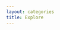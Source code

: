 ```yaml
---
layout: categories
title: Explore
---
```


<!-- {% for post in site.posts %}
[{{ post.title }}]( {{ post.url  | prepend: site.baseurl }} )
{% endfor %} -->